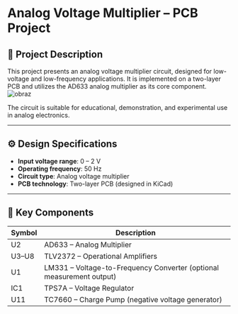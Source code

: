# Analog Voltage Multiplier – PCB Project

## 📘 Project Description

This project presents an analog voltage multiplier circuit, designed for low-voltage and low-frequency applications. It is implemented on a two-layer PCB and utilizes the AD633 analog multiplier as its core component.
![obraz](https://github.com/user-attachments/assets/909366b4-cb9b-4044-ba5d-7754addd70d3)


The circuit is suitable for educational, demonstration, and experimental use in analog electronics.

---

## ⚙️ Design Specifications

- **Input voltage range**: 0 – 2 V  
- **Operating frequency**: 50 Hz  
- **Circuit type**: Analog voltage multiplier  
- **PCB technology**: Two-layer PCB (designed in KiCad)

---

## 🔌 Key Components

| Symbol | Description                         |
|--------|-------------------------------------|
| U2     | AD633 – Analog Multiplier           |
| U3–U8  | TLV2372 – Operational Amplifiers    |
| U1     | LM331 – Voltage-to-Frequency Converter (optional measurement output) |
| IC1    | TPS7A – Voltage Regulator           |
| U11    | TC7660 – Charge Pump (negative voltage generator) |
